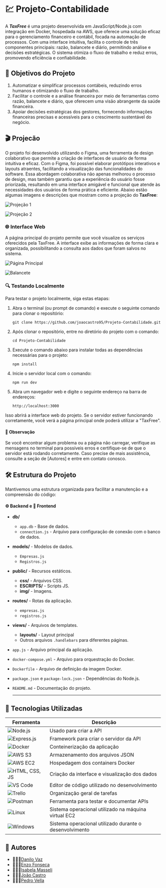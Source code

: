 # 💹 Projeto-Contabilidade


A ***TaxFree*** é uma projeto desenvolvida em JavaScript/Node.js com integração em Docker, hospedada na AWS, que oferece uma solução eficaz para o gerenciamento financeiro e contábil, focada na automação de processos. Com uma interface intuitiva, facilita o controle de três componentes principais: razão, balancete e diário, permitindo análise e decisões estratégicas. O sistema otimiza o fluxo de trabalho e reduz erros, promovendo eficiência e confiabilidade.


## 🎯 Objetivos do Projeto

1. Automatizar e simplificar processos contábeis, reduzindo erros humanos e otimizando o fluxo de trabalho.
2. Facilitar o controle e a análise financeira por meio de ferramentas como razão, balancete e diário, que oferecem uma visão abrangente da saúde financeira.
3. Apoiar decisões estratégicas dos gestores, fornecendo informações financeiras precisas e acessíveis para o crescimento sustentável do negócio.

## 🎬 Projecão

O projeto foi desenvolvido utilizando o Figma, uma ferramenta de design colaborativo que permite a criação de interfaces de usuário de forma intuitiva e eficaz. Com o Figma, foi possível elaborar protótipos interativos e layouts atraentes, facilitando a visualização das funcionalidades do software. Essa abordagem colaborativa não apenas melhorou o processo de design, mas também garantiu que a experiência do usuário fosse priorizada, resultando em uma interface amigável e funcional que atende às necessidades dos usuários de forma prática e eficiente. Abaixo estão algumas imagens e descrições que mostram como a projeção do **TaxFree**:

![Projeção 1](/public/img/print3.jpg)

![Projeção 2](/public/img/print4.jpg)

### 🌐 Interface Web

A página principal do projeto permite que você visualize os serviços oferecidos pela TaxFree. A interface exibe as informações de forma clara e organizada, possibilitando a consulta aos dados que foram salvos no sistema.

![Página Principal](/public/img/print1.png)


![Balancete](/public/img/print2.png)


### 🔍 Testando Localmente

Para testar o projeto localmente, siga estas etapas:

1. Abra o terminal (ou prompt de comando) e execute o seguinte comando para clonar o repositório:

   `git clone https://github.com/joaocastro95/Projeto-Contabilidade.git`

2. Após clonar o repositório, entre no diretório do projeto com o comando:

   `cd Projeto-Contabilidade`

3. Execute o comando abaixo para instalar todas as dependências necessárias para o projeto:

   `npm install`

4. Inicie o servidor local com o comando:

   `npm run dev`

5. Abra um navegador web e digite o seguinte endereço na barra de endereços:

   `http://localhost:3000`

Isso abrirá a interface web do projeto. Se o servidor estiver funcionando corretamente, você verá a página principal onde poderá utilizar a "TaxFree".

#### 📝 Observação
Se você encontrar algum problema ou a página não carregar, verifique as mensagens no terminal para possíveis erros e certifique-se de que o servidor está rodando corretamente. Caso precise de mais assistência, consulte a seção de [Autores] e entre em contato conosco.


## 🛠️ Estrutura do Projeto
Mantivemos uma estrutura organizada para facilitar a manutenção e a compreensão do código:

#### ⚙️ Backend e 🎨 Frontend

- **db/**
    - `app.db` - Base de dados.
    - `connection.js` - Arquivo para configuração de conexão com o banco de dados.
- **models/** - Modelos de dados.
    - `Empresas.js`
    - `Registros.js`
- **public/** - Recursos estáticos.
    - **css/** - Arquivos CSS.
    - **ESCRIPTS/** - Scripts JS.
    - **img/** - Imagens.
- **routes/** - Rotas da aplicação.
    - `empresas.js`
    - `registros.js`
- **views/** - Arquivos de templates.
    - **layouts/** - Layout principal
    - Outros arquivos `.handlebars` para diferentes páginas.
- `app.js` - Arquivo principal da aplicação.
- `docker-compose.yml` - Arquivo para orquestração do Docker.
- `Dockerfile` - Arquivo de definição da imagem Docker.
- `package.json` e `package-lock.json` - Dependências do Node.js.
- `README.md` - Documentação do projeto.

  ---
## 🚀 Tecnologias Utilizadas

| Ferramenta       | Descrição                                         |
| ---------------- | ------------------------------------------------- |
| ![Node.js](https://img.shields.io/badge/Node.js-339933?style=for-the-badge&logo=nodedotjs&logoColor=white)      | Usado para criar a API                            |
| ![Express.js](https://img.shields.io/badge/Express.js-000000?style=for-the-badge&logo=express&logoColor=white)   | Framework para criar o servidor da API            |
| ![Docker](https://img.shields.io/badge/Docker-2496ED?style=for-the-badge&logo=docker&logoColor=white)       | Conteinerização da aplicação                      |
| ![AWS S3](https://img.shields.io/badge/Amazon%20S3-569A31?style=for-the-badge&logo=amazonaws&logoColor=white)       | Armazenamento dos arquivos JSON                   |
| ![AWS EC2](https://img.shields.io/badge/Amazon%20EC2-FF9900?style=for-the-badge&logo=amazonaws&logoColor=white)      | Hospedagem dos containers Docker                  |
| ![HTML, CSS, JS](https://img.shields.io/badge/HTML%20/%20CSS%20/%20JS-000000?style=for-the-badge&logo=html5&logoColor=white) | Criação da interface e visualização dos dados     |
| ![VS Code](https://img.shields.io/badge/VS%20Code-007ACC?style=for-the-badge&logo=visual-studio-code&logoColor=white) | Editor de código utilizado no desenvolvimento     |
| ![Trello](https://img.shields.io/badge/Trello-0052CC?style=for-the-badge&logo=trello&logoColor=white)       | Organização geral de tarefas           |
| ![Postman](https://img.shields.io/badge/Postman-FF6C37?style=for-the-badge&logo=postman&logoColor=white)     | Ferramenta para testar e documentar APIs          |
| ![Linux](https://img.shields.io/badge/Linux-FCC624?style=for-the-badge&logo=linux&logoColor=black)          | Sistema operacional utilizado na máquina virtual EC2  |
| ![Windows](https://img.shields.io/badge/Windows-0078D6?style=for-the-badge&logo=windows&logoColor=white)    | Sistema operacional utilizado durante o desenvolvimento  |


## 📝 Autores

- 👩🏼‍💻[Danilo Vaz](https://github.com/danilovaz7)
- 👨🏻‍💻[Enzo Fonseca](https://github.com/EnzoFonseca04)
- 👨🏻‍💻[Isabela Masseli](https://github.com/joaocastro95)
- 👨🏻‍💻[João Castro](https://github.com/joaocastro95)
- 👨🏻‍💻[Pedro Vella](https://github.com/PedroVella)